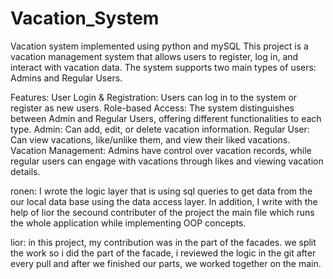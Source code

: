 # Vacation_System
 Vacation system implemented using python and mySQL 
This project is a vacation management system that allows users to register, log in, and interact with vacation data. The system supports two main types of users: Admins and Regular Users.

Features:
User Login & Registration: Users can log in to the system or register as new users.
Role-based Access: The system distinguishes between Admin and Regular Users, offering different functionalities to each type.
Admin: Can add, edit, or delete vacation information.
Regular User: Can view vacations, like/unlike them, and view their liked vacations.
Vacation Management: Admins have control over vacation records, while regular users can engage with vacations through likes and viewing vacation details.

ronen: I wrote the logic layer that is using sql queries to get data from the our local data base using the data access layer.
In addition, I write with the help of lior the secound contributer of the project the main file which runs the whole application while implementing OOP concepts.

lior: in this project, my contribution was in the part of the facades. we split the work so i did the part of the facade, i reviewed the logic in the git after every pull and after we finished our parts, we worked together on the main.